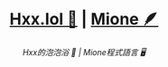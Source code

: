 <div align="center">
  
  # [Hxx.lol 🦄](https://hxx.lol)  |  [Mione 🪶](https://github.com/calledhxx/Mione)

  ###### Hxx的泡泡浴 🫧 |  Mione程式語言 🖥️
  
</div>
